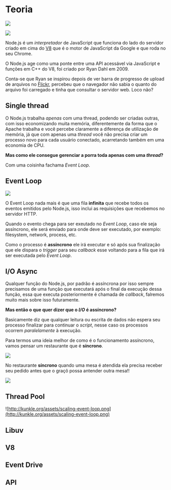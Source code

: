 # Teoria

![](http://2.bp.blogspot.com/-Wk3CjzUfsug/VVH5I-3mrkI/AAAAAAAAARk/xFNZzbmQUFk/s1600/loop2.png)

![](http://image.slidesharecdn.com/nodejsexplained-130219213912-phpapp02/95/nodejs-explained-13-638.jpg?cb=1386103418)


Node.js é um *interpretador* de JavaScript que funciona do lado do servidor criado em cima do [V8](https://developers.google.com/v8/) que é o motor de JavaScript da Google e que roda no seu Chrome. 

O Node.js age como uma ponte entre uma API acessável via JavaScript e funções em C++ do V8, foi criado por Ryan Dahl em 2009.

Conta-se que Ryan se inspirou depois de ver barra de progresso de upload de arquivos no [Flickr](https://www.flickr.com/), percebeu que o navegador não sabia o quanto do arquivo foi carregado e tinha que consultar o servidor web. Loco não?

## Single thread

O Node.js trabalha *apenas* com uma thread, podendo ser criadas outras, com isso economizando muita memória, diferentemente da forma que o Apache trabalha e você percebe claramente a diferença de utilização de memória, já que com apenas uma *thread* você não precisa criar um processo novo para cada usuário conectado, acarretando também em uma economia de CPU.

**Mas como ele consegue gerenciar a porra toda apenas com uma *thread*?**

Com uma coisinha fachama *Event Loop*.

## Event Loop

![](http://softwareengineeringdaily.com/wp-content/uploads/2015/07/event-loop.jpg)

O Event Loop nada mais é que uma fila **infinita** que recebe todos os eventos emitidos pelo Node.js, isso inclui as requisições que recebemos no servidor HTTP.

Quando o evento chega para ser exeutado no *Event Loop*, caso ele seja assíncrono, ele será enviado para onde deve ser executado, por exemplo: filesystem, network, process, etc.

Como o processo é **assíncrono** ele irá executar e só após sua finalização que ele dispara o *trigger* para seu *callback* esse voltando para a fila que irá ser executada pelo *Event Loop*.

## I/O Async

Qualquer função do Node.js, por padrão é assíncrona por isso sempre precisamos de uma função que executará após o final da execução dessa função, essa que executa posteriormente é chamada de *callback*, falremos muito mais sobre isso futuramente.

**Mas então o que quer dizer que o *I/O* é assíncrono?**

Basicamente diz que qualquer leitura ou escrita de dados não espera seu processo finalizar para continuar o *script*, nesse caso os processos ocorrem *paralelamente* à execução.

Para termos uma ideia melhor de como é o funcionamento assíncrono, vamos pensar um restaurante que é **síncrono**.

![](http://4.bp.blogspot.com/-NKB6IU5aisI/ULZzTGe-m7I/AAAAAAAAAF8/mK3IWFoEdZ8/s1600/img5.jpg)

No restaurante **síncrono** quando uma mesa é atendida ela precisa receber seu pedido antes que o graçõ possa antender outra mesa!!

![](http://4.bp.blogspot.com/-eXQNL7LvhVs/ULZzMEyKxaI/AAAAAAAAAFk/GlqXs6tBw9g/s1600/img3.jpg)

## Thread Pool

![http://kunkle.org/assets/scaling-event-loop.png](http://kunkle.org/assets/scaling-event-loop.png)

## Libuv

## V8

## Event Drive

## API
